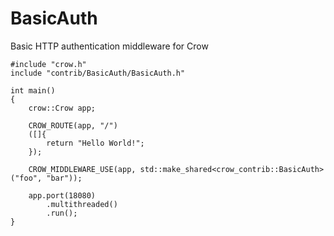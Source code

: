 BasicAuth
=========

Basic HTTP authentication middleware for Crow

    #include "crow.h"
    include "contrib/BasicAuth/BasicAuth.h"
    
    int main()
    {
        crow::Crow app;
    	
        CROW_ROUTE(app, "/")
        ([]{
            return "Hello World!";
        });
    
        CROW_MIDDLEWARE_USE(app, std::make_shared<crow_contrib::BasicAuth>("foo", "bar"));

        app.port(18080)
            .multithreaded()
            .run();
    }
